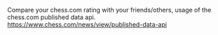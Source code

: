 Compare your chess.com rating with your friends/others, usage of the chess.com published data api. https://www.chess.com/news/view/published-data-api 
